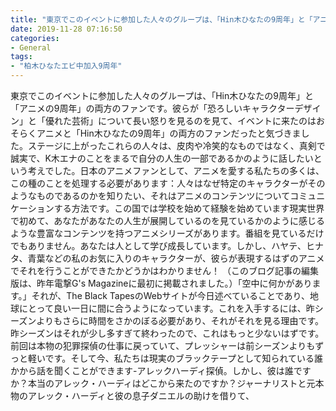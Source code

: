 ```yaml
---
title: "東京でこのイベントに参加した人々のグループは、「Hin木ひなたの9周年」と「アニメの9周年」の両方のファンです。"
date: 2019-11-28 07:16:50
categories:
- General
tags:
- "柏木ひなたエビ中加入9周年"
---
```


東京でこのイベントに参加した人々のグループは、「Hin木ひなたの9周年」と「アニメの9周年」の両方のファンです。彼らが「恐ろしいキャラクターデザイン」と「優れた芸術」について長い怒りを見るのを見て、イベントに来たのはおそらくアニメと「Hin木ひなたの9周年」の両方のファンだったと気づきました。ステージに上がったこれらの人々は、皮肉や冷笑的なものではなく、真剣で誠実で、K木エナのことをまるで自分の人生の一部であるかのように話したいという考えでした。日本のアニメファンとして、アニメを愛する私たちの多くは、この種のことを処理する必要があります：人々はなぜ特定のキャラクターがそのようなものであるのかを知りたい、それはアニメのコンテンツについてコミュニケーションする方法です。この国では学校を始めて経験を始めています現実世界で初めて、あなたがあなたの人生が展開しているのを見ているかのように感じるような豊富なコンテンツを持つアニメシリーズがあります。番組を見ているだけでもありません。あなたは人として学び成長しています。しかし、ハヤテ、ヒナタ、青葉などの私のお気に入りのキャラクターが、彼らが表現するはずのアニメでそれを行うことができたかどうかはわかりません！ （このブログ記事の編集版は、昨年電撃G&#39;s Magazineに最初に掲載されました。）「空中に何かがあります。」それが、The Black TapesのWebサイトが今日述べていることであり、地球にとって良い一日に間に合うようになっています。これを入手するには、昨シーズンよりもさらに時間をさかのぼる必要があり、それがそれを見る理由です。昨シーズンはそれが少し多すぎて終わったので、これはもっと少ないはずです。前回は本物の犯罪探偵の仕事に戻っていて、プレッシャーは前シーズンよりもずっと軽いです。そして今、私たちは現実のブラックテープとして知られている誰かから話を聞くことができます-アレックハーディ探偵。しかし、彼は誰ですか？本当のアレック・ハーディはどこから来たのですか？ジャーナリストと元本物のアレック・ハーディと彼の息子ダニエルの助けを借りて、
